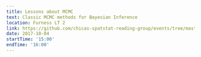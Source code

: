 ```yaml
---
title: Lessons about MCMC
text: Classic MCMC methods for Bayesian Inference
location: Furness LT 2
link: https://github.com/chicas-spatstat-reading-group/events/tree/master/1stEvent
date: 2017-10-04
startTime: '15:00'
endTime: '16:00'
---
```

